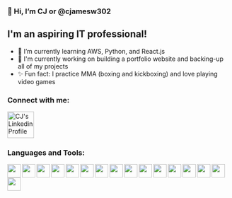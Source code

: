 ### 👋 Hi, I’m CJ or @cjamesw302

## I'm an aspiring IT professional! 
- 🌱 I’m currently learning AWS, Python, and React.js
- 🔧 I'm currently working on building a portfolio website and backing-up all of my projects
- ✨ Fun fact: I practice MMA (boxing and kickboxing) and love playing video games

### Connect with me:
[<img width ="60px" src="https://img.icons8.com/ios-filled/100/000000/linkedin.png" style="cursor:pointer;" title="CJ's Linkedin Profile"/>][linkedin]
<br />

### Languages and Tools:
<img align="left" width="30px" src="https://cdn.jsdelivr.net/gh/devicons/devicon/icons/amazonwebservices/amazonwebservices-original.svg" />
<img align="left" width="30px" src="https://cdn.jsdelivr.net/gh/devicons/devicon/icons/atom/atom-original.svg" />
<img align="left" width="30px" src="https://cdn.jsdelivr.net/gh/devicons/devicon/icons/bash/bash-original.svg" />
<img align="left" width="30px" src="https://cdn.jsdelivr.net/gh/devicons/devicon/icons/cplusplus/cplusplus-original.svg" />
<img align="left" width="30px" src="https://cdn.jsdelivr.net/gh/devicons/devicon/icons/css3/css3-original.svg" />
<img align="left" width="30px" src="https://cdn.jsdelivr.net/gh/devicons/devicon/icons/github/github-original.svg" />
<img align="left" width="30px" src="https://cdn.jsdelivr.net/gh/devicons/devicon/icons/gradle/gradle-plain.svg" />
<img align="left" width="30px" src="https://cdn.jsdelivr.net/gh/devicons/devicon/icons/html5/html5-original.svg" />
<img align="left" width="30px" src="https://cdn.jsdelivr.net/gh/devicons/devicon/icons/java/java-original.svg" />
<img align="left" width="30px" src="https://cdn.jsdelivr.net/gh/devicons/devicon/icons/javascript/javascript-original.svg" />
<img align="left" width="30px" src="https://cdn.jsdelivr.net/gh/devicons/devicon/icons/jupyter/jupyter-original-wordmark.svg" />
<img align="left" width="30px" src="https://cdn.jsdelivr.net/gh/devicons/devicon/icons/mysql/mysql-original-wordmark.svg" />
<img align="left" width="30px" src="https://cdn.jsdelivr.net/gh/devicons/devicon/icons/putty/putty-original.svg" />
<img align="left" width="30px" src="https://cdn.jsdelivr.net/gh/devicons/devicon/icons/python/python-original.svg" />
<img align="left" width="30px" src="https://cdn.jsdelivr.net/gh/devicons/devicon/icons/microsoftsqlserver/microsoftsqlserver-plain.svg" />
<img align="left" width="30px" src="https://cdn.jsdelivr.net/gh/devicons/devicon/icons/unity/unity-original.svg" />
<br />

[linkedin]: https://www.linkedin.com/in/carlwilliams0/
